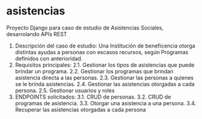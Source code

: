 # asistencias
Proyecto Django para caso de estudio de Asistencias Sociales, desarrolando APIs REST
1. Descripción del caso de estudio:
    Una Institución de beneficencia otorga distintas ayudas a personas con escasos recursos, según Programas definidos con anterioridad.    
2. Requisitos principales: 
    2.1. Gestionar los tipos de asistencias que puede brindar un programa.
    2.2. Gestionar los programas que brindan asistencia directa a las personas.
    2.3. Gestionar las personas a quienes se le brinda asistencias.
    2.4. Gestionar las asistencias otorgadas a cada persona.
    2.5. Gestionar usuarios y roles 
3. ENDPOINTS solicitados:
    3.1. CRUD de personas.
    3.2. CRUD de programas de asistencia.
    3.3. Otorgar una asistencia a una persona.
    3.4. Recuperar las asistencias otorgadas a cada persona


